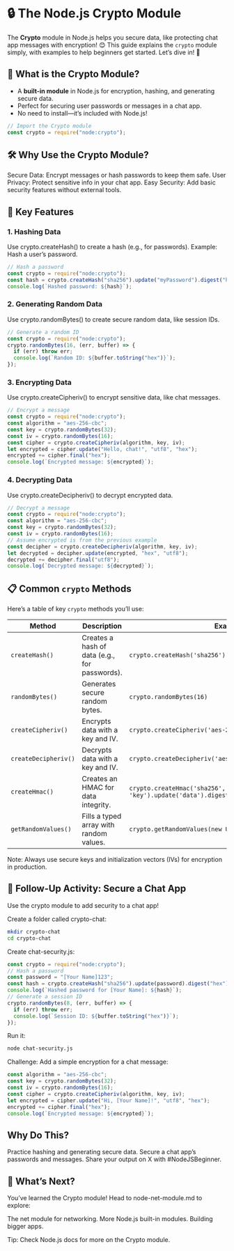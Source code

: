 # 🔒 The Node.js Crypto Module

The **Crypto** module in Node.js helps you secure data, like protecting chat app messages with encryption! 😊 This guide explains the `crypto` module simply, with examples to help beginners get started. Let’s dive in! 🚀

## 🤔 What is the Crypto Module?

- A **built-in module** in Node.js for encryption, hashing, and generating secure data.
- Perfect for securing user passwords or messages in a chat app.
- No need to install—it’s included with Node.js!

```js
// Import the Crypto module
const crypto = require("node:crypto");
```

## 🛠️ Why Use the Crypto Module?

Secure Data: Encrypt messages or hash passwords to keep them safe.
User Privacy: Protect sensitive info in your chat app.
Easy Security: Add basic security features without external tools.

## 🌟 Key Features

### 1. Hashing Data

Use crypto.createHash() to create a hash (e.g., for passwords).
Example: Hash a user’s password.

```js
// Hash a password
const crypto = require("node:crypto");
const hash = crypto.createHash("sha256").update("myPassword").digest("hex");
console.log(`Hashed password: ${hash}`);
```

### 2. Generating Random Data

Use crypto.randomBytes() to create secure random data, like session IDs.

```js
// Generate a random ID
const crypto = require("node:crypto");
crypto.randomBytes(16, (err, buffer) => {
  if (err) throw err;
  console.log(`Random ID: ${buffer.toString("hex")}`);
});
```

### 3. Encrypting Data

Use crypto.createCipheriv() to encrypt sensitive data, like chat messages.

```js
// Encrypt a message
const crypto = require("node:crypto");
const algorithm = "aes-256-cbc";
const key = crypto.randomBytes(32);
const iv = crypto.randomBytes(16);
const cipher = crypto.createCipheriv(algorithm, key, iv);
let encrypted = cipher.update("Hello, chat!", "utf8", "hex");
encrypted += cipher.final("hex");
console.log(`Encrypted message: ${encrypted}`);
```

### 4. Decrypting Data

Use crypto.createDecipheriv() to decrypt encrypted data.

```js
// Decrypt a message
const crypto = require("node:crypto");
const algorithm = "aes-256-cbc";
const key = crypto.randomBytes(32);
const iv = crypto.randomBytes(16);
// Assume encrypted is from the previous example
const decipher = crypto.createDecipheriv(algorithm, key, iv);
let decrypted = decipher.update(encrypted, "hex", "utf8");
decrypted += decipher.final("utf8");
console.log(`Decrypted message: ${decrypted}`);
```

## 📋 Common `crypto` Methods

Here’s a table of key `crypto` methods you’ll use:

| Method               | Description                                   | Example                                                           |
| -------------------- | --------------------------------------------- | ----------------------------------------------------------------- |
| `createHash()`       | Creates a hash of data (e.g., for passwords). | `crypto.createHash('sha256').update('data').digest('hex')`        |
| `randomBytes()`      | Generates secure random bytes.                | `crypto.randomBytes(16)`                                          |
| `createCipheriv()`   | Encrypts data with a key and IV.              | `crypto.createCipheriv('aes-256-cbc', key, iv)`                   |
| `createDecipheriv()` | Decrypts data with a key and IV.              | `crypto.createDecipheriv('aes-256-cbc', key, iv)`                 |
| `createHmac()`       | Creates an HMAC for data integrity.           | `crypto.createHmac('sha256', 'key').update('data').digest('hex')` |
| `getRandomValues()`  | Fills a typed array with random values.       | `crypto.getRandomValues(new Uint8Array(16))`                      |

Note: Always use secure keys and initialization vectors (IVs) for encryption in production.

## 🎯 Follow-Up Activity: Secure a Chat App

Use the crypto module to add security to a chat app!

Create a folder called crypto-chat:

```bash
mkdir crypto-chat
cd crypto-chat
```

Create chat-security.js:

```js
const crypto = require("node:crypto");
// Hash a password
const password = "[Your Name]123";
const hash = crypto.createHash("sha256").update(password).digest("hex");
console.log(`Hashed password for [Your Name]: ${hash}`);
// Generate a session ID
crypto.randomBytes(8, (err, buffer) => {
  if (err) throw err;
  console.log(`Session ID: ${buffer.toString("hex")}`);
});
```

Run it:

```bash
node chat-security.js
```

Challenge: Add a simple encryption for a chat message:

```js
const algorithm = "aes-256-cbc";
const key = crypto.randomBytes(32);
const iv = crypto.randomBytes(16);
const cipher = crypto.createCipheriv(algorithm, key, iv);
let encrypted = cipher.update("Hi, [Your Name]!", "utf8", "hex");
encrypted += cipher.final("hex");
console.log(`Encrypted message: ${encrypted}`);
```

## Why Do This?

Practice hashing and generating secure data.
Secure a chat app’s passwords and messages.
Share your output on X with #NodeJSBeginner.

## 🚀 What’s Next?

You’ve learned the Crypto module! Head to node-net-module.md to explore:

The net module for networking.
More Node.js built-in modules.
Building bigger apps.

Tip: Check Node.js docs for more on the Crypto module.
